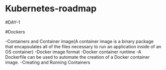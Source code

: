 # Kubernetes-roadmap
#DAY-1

#Dockers

-Containers and Container image(A container image is a binary package that encapsulates all of
the files necessary to run an application inside of an OS container)
-Docker image format
-Docker container runtime
-A Dockerfile can be used to automate the creation of a Docker container image.
-Creating and Running Containers
